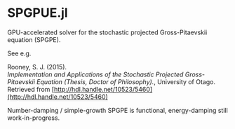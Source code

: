 # SPGPUE.jl

GPU-accelerated solver for the stochastic projected Gross-Pitaevskii equation (SPGPE).

See e.g.

  Rooney, S. J. (2015).  
  *Implementation and Applications of the Stochastic Projected Gross-Pitaevskii Equation (Thesis, Doctor of Philosophy).*, University of Otago.  
  Retrieved from [http://hdl.handle.net/10523/5460](http://hdl.handle.net/10523/5460)

Number-damping / simple-growth SPGPE is functional, energy-damping still work-in-progress.
